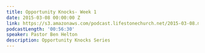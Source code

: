 ```yaml
---
title: Opportunity Knocks- Week 1
date: 2015-03-08 00:00:00 Z
link: https://s3.amazonaws.com/podcast.lifestonechurch.net/2015-03-08.mp3
podcastLength: '00:56:30'
speaker: Pastor Ben Helton
description: Opportunity Knocks Series
---
```


